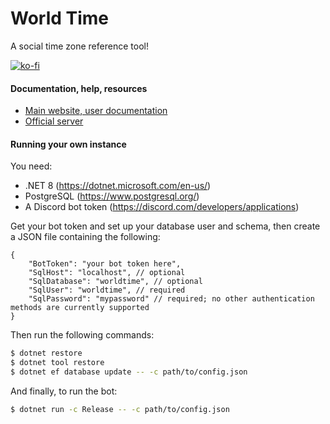 # World Time
A social time zone reference tool!

[![ko-fi](https://ko-fi.com/img/githubbutton_sm.svg)](https://ko-fi.com/J3J65TW2E)

#### Documentation, help, resources
* [Main website, user documentation](https://noithecat.dev/bots/WorldTime)
* [Official server](https://discord.gg/JCRyFk7)

#### Running your own instance
You need:
* .NET 8 (https://dotnet.microsoft.com/en-us/)
* PostgreSQL (https://www.postgresql.org/)
* A Discord bot token (https://discord.com/developers/applications)

Get your bot token and set up your database user and schema, then create a JSON file containing the following:
```jsonc
{
    "BotToken": "your bot token here",
    "SqlHost": "localhost", // optional
    "SqlDatabase": "worldtime", // optional
    "SqlUser": "worldtime", // required
    "SqlPassword": "mypassword" // required; no other authentication methods are currently supported
}
```

Then run the following commands:
```sh
$ dotnet restore
$ dotnet tool restore
$ dotnet ef database update -- -c path/to/config.json
```

And finally, to run the bot:
```sh
$ dotnet run -c Release -- -c path/to/config.json
```